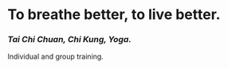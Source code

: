 <!-- title: TCCK -->
<!-- subtitle: Home -->
# To breathe better, to live better.
### <i>Tai Chi Chuan, Chi Kung, Yoga.</i>

Individual and group training.

